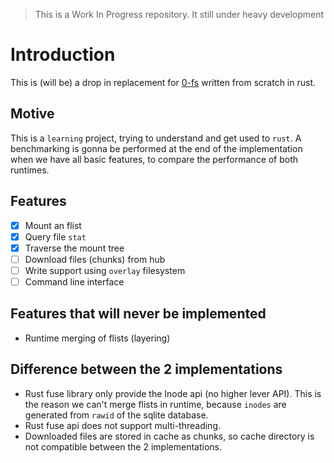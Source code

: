 > This is a Work In Progress repository. It still under heavy development

# Introduction
This is (will be) a drop in replacement for [0-fs](https://github.com/threefoldtech/0-fs) written from scratch in rust.


## Motive
This is a `learning` project, trying to understand and get used to `rust`. A benchmarking is gonna be performed at the end of the implementation when we have all basic features, to compare the performance of both runtimes.


## Features
- [x] Mount an flist
- [x] Query file `stat`
- [x] Traverse the mount tree
- [ ] Download files (chunks) from hub
- [ ] Write support using `overlay` filesystem
- [ ] Command line interface

## Features that will never be implemented
- Runtime merging of flists (layering)

## Difference between the 2 implementations
- Rust fuse library only provide the Inode api (no higher lever API). This is the reason we can't merge flists in runtime, because `inodes` are
generated from `rawid` of the sqlite database.
- Rust fuse api does not support multi-threading.
- Downloaded files are stored in cache as chunks, so cache directory is not compatible between the 2 implementations.
